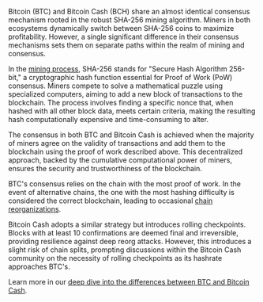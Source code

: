 Bitcoin (BTC) and Bitcoin Cash (BCH) share an almost identical consensus mechanism rooted in the robust SHA-256 mining algorithm. Miners in both ecosystems dynamically switch between SHA-256 coins to maximize profitability. However, a single significant difference in their consensus mechanisms sets them on separate paths within the realm of mining and consensus.

In the [mining process](https://learnmeabitcoin.com/technical/mining), SHA-256 stands for "Secure Hash Algorithm 256-bit," a cryptographic hash function essential for Proof of Work (PoW) consensus. Miners compete to solve a mathematical puzzle using specialized computers, aiming to add a new block of transactions to the blockchain. The process involves finding a specific nonce that, when hashed with all other block data, meets certain criteria, making the resulting hash computationally expensive and time-consuming to alter.

The consensus in both BTC and Bitcoin Cash is achieved when the majority of miners agree on the validity of transactions and add them to the blockchain using the proof of work described above. This decentralized approach, backed by the cumulative computational power of miners, ensures the security and trustworthiness of the blockchain.

BTC's consensus relies on the chain with the most proof of work. In the event of alternative chains, the one with the most hashing difficulty is considered the correct blockchain, leading to occasional [chain reorganizations](https://learnmeabitcoin.com/technical/chain-reorganisation). 

Bitcoin Cash adopts a similar strategy but introduces rolling checkpoints. Blocks with at least 10 confirmations are deemed final and irreversible, providing resilience against deep reorg attacks. However, this introduces a slight risk of chain splits, prompting discussions within the Bitcoin Cash community on the necessity of rolling checkpoints as its hashrate approaches BTC's.

Learn more in our [deep dive into the differences between BTC and Bitcoin Cash](https://bchfaq.com/what-is-the-difference-between-bitcoin-and-bitcoin-cash-part-3/#consensus-mechanism).